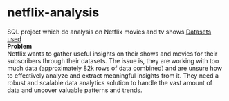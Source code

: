 # netflix-analysis
SQL project which do analysis on Netflix movies and tv shows
<a href='https://www.kaggle.com/datasets/victorsoeiro/netflix-tv-shows-and-movies?select=titles.csv'>Datasets used<a> <br>
<b>Problem</b>
<br>
Netflix wants to gather useful insights on their shows and movies for their subscribers through their datasets. The issue is, they are working with too much data (approximately 82k rows of data combined) and are unsure how to effectively analyze and extract meaningful insights from it. They need a robust and scalable data analytics solution to handle the vast amount of data and uncover valuable patterns and trends.
